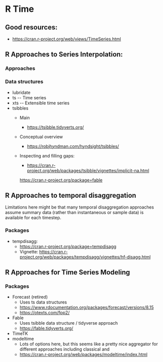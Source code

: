 # R Time

## Good resources:
* https://cran.r-project.org/web/views/TimeSeries.html

## R Approaches to Series Interpolation:

### Approaches

### Data structures
* lubridate
* ts -- Time series
* xts -- Extensible time series
* tsibbles
	* Main
		* https://tsibble.tidyverts.org/
	* Conceptual overview
		* https://robjhyndman.com/hyndsight/tsibbles/
	* Inspecting and filling gaps:
		* https://cran.r-project.org/web/packages/tsibble/vignettes/implicit-na.html
		
		https://cran.r-project.org/package=fable

## R Approaches to temporal disaggregation

Limitations here might be that many temporal disaggregation approaches assume summary data (rather than instantaneous or sample data) is available for each timestep.

### Packages
* tempdisagg:
	* https://cran.r-project.org/package=tempdisagg
	* Vignette:
		https://cran.r-project.org/web/packages/tempdisagg/vignettes/hf-disagg.html
		
## R Approaches for Time Series Modeling

### Packages

* Forecast (retired)
	* Uses ts data structures
	* https://www.rdocumentation.org/packages/forecast/versions/8.15
	* https://otexts.com/fpp2/
* Fable
	* Uses tsibble data structure / tidyverse approach
	* https://fable.tidyverts.org/
* TimeTK
* modeltime
	* Lots of options here, but this seems like a pretty nice aggregator for different approaches including classical and 
	* https://cran.r-project.org/web/packages/modeltime/index.html
